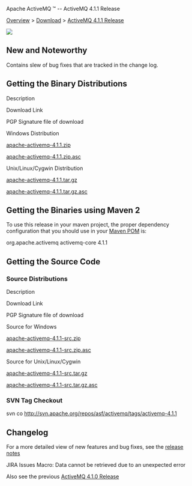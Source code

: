 Apache ActiveMQ ™ -- ActiveMQ 4.1.1 Release 

[Overview](overview.md) > [Download](OverviewOverview/Overview/download.md) > [ActiveMQ 4.1.1 Release](Overview/DownloadOverview/Download/Overview/Download/activemq-411-release.md)


![](/images/activemq-4.1-box-reflection.png)

New and Noteworthy
------------------

Contains slew of bug fixes that are tracked in the change log.

Getting the Binary Distributions
--------------------------------

Description

Download Link

PGP Signature file of download

Windows Distribution

[apache-activemq-4.1.1.zip](http://archive.apache.org/dist/activemq/apache-activemq/4.1.1/apache-activemq-4.1.1.zip)

[apache-activemq-4.1.1.zip.asc](http://archive.apache.org/dist/activemq/apache-activemq/4.1.1/apache-activemq-4.1.1.zip.asc)

Unix/Linux/Cygwin Distribution

[apache-activemq-4.1.1.tar.gz](http://archive.apache.org/dist/activemq/apache-activemq/4.1.1/apache-activemq-4.1.1.tar.gz)

[apache-activemq-4.1.1.tar.gz.asc](http://archive.apache.org/dist/activemq/apache-activemq/4.1.1/apache-activemq-4.1.1.tar.gz.asc)

Getting the Binaries using Maven 2
----------------------------------

To use this release in your maven project, the proper dependency configuration that you should use in your [Maven POM](http://maven.apache.org/guides/introduction/introduction-to-the-pom.html) is:

<dependency>
  <groupId>org.apache.activemq</groupId>
  <artifactId>activemq-core</artifactId>
  <version>4.1.1</version>
</dependency>

Getting the Source Code
-----------------------

### Source Distributions

Description

Download Link

PGP Signature file of download

Source for Windows

[apache-activemq-4.1.1-src.zip](http://archive.apache.org/dist/activemq/apache-activemq/4.1.1/apache-activemq-4.1.1-src.zip)

[apache-activemq-4.1.1-src.zip.asc](http://archive.apache.org/dist/activemq/apache-activemq/4.1.1/apache-activemq-4.1.1-src.zip.asc)

Source for Unix/Linux/Cygwin

[apache-activemq-4.1.1-src.tar.gz](http://archive.apache.org/dist/activemq/apache-activemq/4.1.1/apache-activemq-4.1.1-src.tar.gz)

[apache-activemq-4.1.1-src.tar.gz.asc](http://archive.apache.org/dist/activemq/apache-activemq/4.1.1/apache-activemq-4.1.1-src.tar.gz.asc)

### SVN Tag Checkout

svn co http://svn.apache.org/repos/asf/activemq/tags/activemq-4.1.1

Changelog
---------

For a more detailed view of new features and bug fixes, see the [release notes](http://issues.apache.org/activemq/secure/ReleaseNote.jspa?version=11800&styleName=Html&projectId=10520&Create=Create)

JIRA Issues Macro: Data cannot be retrieved due to an unexpected error

Also see the previous [ActiveMQ 4.1.0 Release](Overview/Download/activemq-410-release.md)

